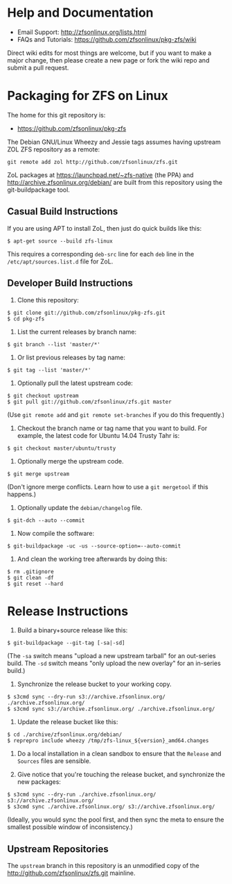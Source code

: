 # Help and Documentation

* Email Support: http://zfsonlinux.org/lists.html
* FAQs and Tutorials: https://github.com/zfsonlinux/pkg-zfs/wiki

Direct wiki edits for most things are welcome, but if you want to make a major change, then please create a new page or fork the wiki repo and submit a pull request.


# Packaging for ZFS on Linux

The home for this git repository is:

* https://github.com/zfsonlinux/pkg-zfs

The Debian GNU/Linux Wheezy and Jessie tags assumes having upstream ZOL
ZFS repository as a remote:
```
git remote add zol http://github.com/zfsonlinux/zfs.git
```

ZoL packages at https://launchpad.net/~zfs-native (the PPA) and
http://archive.zfsonlinux.org/debian/ are built from this repository using the
git-buildpackage tool.


## Casual Build Instructions

If you are using APT to install ZoL, then just do quick builds like this:
```
$ apt-get source --build zfs-linux
```
This requires a corresponding `deb-src` line for each `deb` line in the
`/etc/apt/sources.list.d` file for ZoL.


## Developer Build Instructions

1. Clone this repository:
  ```
  $ git clone git://github.com/zfsonlinux/pkg-zfs.git
  $ cd pkg-zfs
  ```

1. List the current releases by branch name:
  ```
  $ git branch --list 'master/*'
  ```

1. Or list previous releases by tag name:
  ```
  $ git tag --list 'master/*'
  ```

1. Optionally pull the latest upstream code:
  ```
  $ git checkout upstream
  $ git pull git://github.com/zfsonlinux/zfs.git master
  ```
(Use `git remote add` and `git remote set-branches` if you do this frequently.)

1. Checkout the branch name or tag name that you want to build.  For example,
the latest code for Ubuntu 14.04 Trusty Tahr is:
  ```
  $ git checkout master/ubuntu/trusty
  ```
  
1. Optionally merge the upstream code.
  ```
  $ git merge upstream
  ```
(Don't ignore merge conflicts. Learn how to use a `git mergetool` if this happens.)

1. Optionally update the `debian/changelog` file.
  ```
  $ git-dch --auto --commit
  ```

1. Now compile the software:
  ```
  $ git-buildpackage -uc -us --source-option=--auto-commit
  ```

1. And clean the working tree afterwards by doing this:
  ```
  $ rm .gitignore
  $ git clean -df
  $ git reset --hard
  ```

# Release Instructions

1. Build a binary+source release like this:
  ```
  $ git-buildpackage --git-tag [-sa|-sd]
  ```
(The `-sa` switch means "upload a new upstream tarball" for an out-series
build. The `-sd` switch means "only upload the new overlay" for an in-series
build.)

1. Synchronize the release bucket to your working copy.
  ```
  $ s3cmd sync --dry-run s3://archive.zfsonlinux.org/ ./archive.zfsonlinux.org/
  $ s3cmd sync s3://archive.zfsonlinux.org/ ./archive.zfsonlinux.org/
  ```

1. Update the release bucket like this:
  ```
  $ cd ./archive/zfsonlinux.org/debian/
  $ reprepro include wheezy /tmp/zfs-linux_${version}_amd64.changes
  ```

1. Do a local installation in a clean sandbox to ensure that the `Release` and
`Sources` files are sensible.

1. Give notice that you're touching the release bucket, and synchronize the new
packages:
  ```
  $ s3cmd sync --dry-run ./archive.zfsonlinux.org/ s3://archive.zfsonlinux.org/
  $ s3cmd sync ./archive.zfsonlinux.org/ s3://archive.zfsonlinux.org/
  ```

(Ideally, you would sync the pool first, and then sync the meta to ensure the
smallest possible window of inconsistency.)


## Upstream Repositories

The `upstream` branch in this repository is an unmodified copy of the
http://github.com/zfsonlinux/zfs.git mainline.
